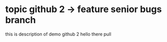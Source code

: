 # topic github 2 -> feature senior bugs branch


this is description of demo github 2 hello there pull
